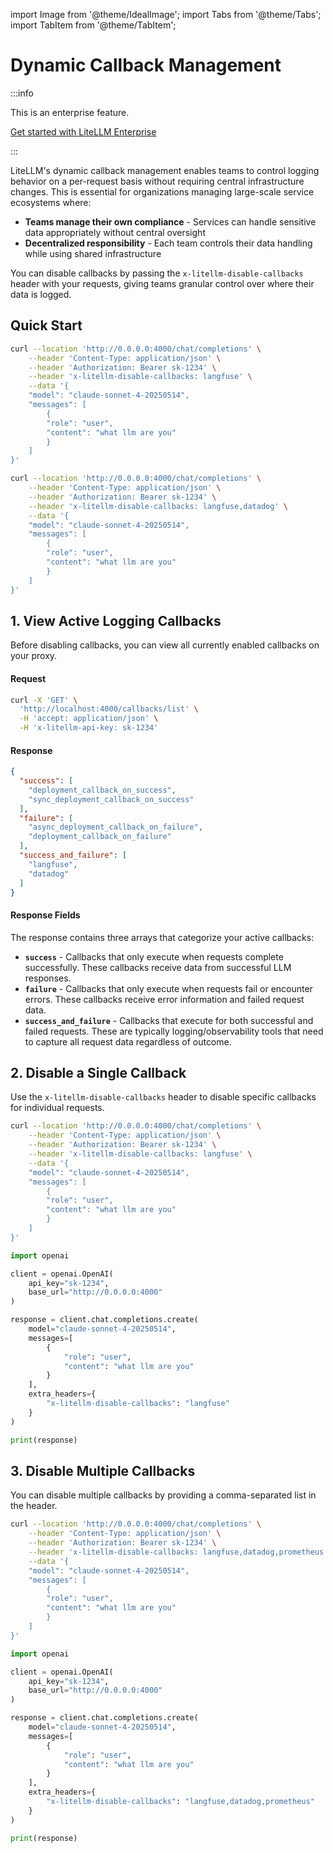 import Image from '@theme/IdealImage';
import Tabs from '@theme/Tabs';
import TabItem from '@theme/TabItem';


# Dynamic Callback Management

:::info

This is an enterprise feature.

[Get started with LiteLLM Enterprise](https://www.litellm.ai/enterprise)

:::

LiteLLM's dynamic callback management enables teams to control logging behavior on a per-request basis without requiring central infrastructure changes. This is essential for organizations managing large-scale service ecosystems where:

- **Teams manage their own compliance** - Services can handle sensitive data appropriately without central oversight
- **Decentralized responsibility** - Each team controls their data handling while using shared infrastructure

You can disable callbacks by passing the `x-litellm-disable-callbacks` header with your requests, giving teams granular control over where their data is logged.

## Quick Start

<Tabs>
<TabItem value="disable-single" label="Disable a single callback">

```bash
curl --location 'http://0.0.0.0:4000/chat/completions' \
    --header 'Content-Type: application/json' \
    --header 'Authorization: Bearer sk-1234' \
    --header 'x-litellm-disable-callbacks: langfuse' \
    --data '{
    "model": "claude-sonnet-4-20250514",
    "messages": [
        {
        "role": "user",
        "content": "what llm are you"
        }
    ]
}'
```

</TabItem>
<TabItem value="disable-multiple" label="Disable multiple callbacks">

```bash
curl --location 'http://0.0.0.0:4000/chat/completions' \
    --header 'Content-Type: application/json' \
    --header 'Authorization: Bearer sk-1234' \
    --header 'x-litellm-disable-callbacks: langfuse,datadog' \
    --data '{
    "model": "claude-sonnet-4-20250514",
    "messages": [
        {
        "role": "user",
        "content": "what llm are you"
        }
    ]
}'
```

</TabItem>
</Tabs>

## 1. View Active Logging Callbacks

Before disabling callbacks, you can view all currently enabled callbacks on your proxy.

#### Request

```bash
curl -X 'GET' \
  'http://localhost:4000/callbacks/list' \
  -H 'accept: application/json' \
  -H 'x-litellm-api-key: sk-1234'
```

#### Response

```json
{
  "success": [
    "deployment_callback_on_success",
    "sync_deployment_callback_on_success"
  ],
  "failure": [
    "async_deployment_callback_on_failure",
    "deployment_callback_on_failure"
  ],
  "success_and_failure": [
    "langfuse",
    "datadog"
  ]
}
```

#### Response Fields

The response contains three arrays that categorize your active callbacks:
- **`success`** - Callbacks that only execute when requests complete successfully. These callbacks receive data from successful LLM responses.
- **`failure`** - Callbacks that only execute when requests fail or encounter errors. These callbacks receive error information and failed request data.
- **`success_and_failure`** - Callbacks that execute for both successful and failed requests. These are typically logging/observability tools that need to capture all request data regardless of outcome.


## 2. Disable a Single Callback

Use the `x-litellm-disable-callbacks` header to disable specific callbacks for individual requests.

<Tabs>
<TabItem value="Curl" label="Curl Request">

```bash
curl --location 'http://0.0.0.0:4000/chat/completions' \
    --header 'Content-Type: application/json' \
    --header 'Authorization: Bearer sk-1234' \
    --header 'x-litellm-disable-callbacks: langfuse' \
    --data '{
    "model": "claude-sonnet-4-20250514",
    "messages": [
        {
        "role": "user",
        "content": "what llm are you"
        }
    ]
}'
```

</TabItem>
<TabItem value="OpenAI" label="OpenAI Python SDK">

```python
import openai

client = openai.OpenAI(
    api_key="sk-1234",
    base_url="http://0.0.0.0:4000"
)

response = client.chat.completions.create(
    model="claude-sonnet-4-20250514",
    messages=[
        {
            "role": "user",
            "content": "what llm are you"
        }
    ],
    extra_headers={
        "x-litellm-disable-callbacks": "langfuse"
    }
)

print(response)
```

</TabItem>
</Tabs>

## 3. Disable Multiple Callbacks

You can disable multiple callbacks by providing a comma-separated list in the header.

<Tabs>
<TabItem value="Curl" label="Curl Request">

```bash
curl --location 'http://0.0.0.0:4000/chat/completions' \
    --header 'Content-Type: application/json' \
    --header 'Authorization: Bearer sk-1234' \
    --header 'x-litellm-disable-callbacks: langfuse,datadog,prometheus' \
    --data '{
    "model": "claude-sonnet-4-20250514",
    "messages": [
        {
        "role": "user",
        "content": "what llm are you"
        }
    ]
}'
```

</TabItem>
<TabItem value="OpenAI" label="OpenAI Python SDK">

```python
import openai

client = openai.OpenAI(
    api_key="sk-1234",
    base_url="http://0.0.0.0:4000"
)

response = client.chat.completions.create(
    model="claude-sonnet-4-20250514",
    messages=[
        {
            "role": "user",
            "content": "what llm are you"
        }
    ],
    extra_headers={
        "x-litellm-disable-callbacks": "langfuse,datadog,prometheus"
    }
)

print(response)
```

</TabItem>
</Tabs>
